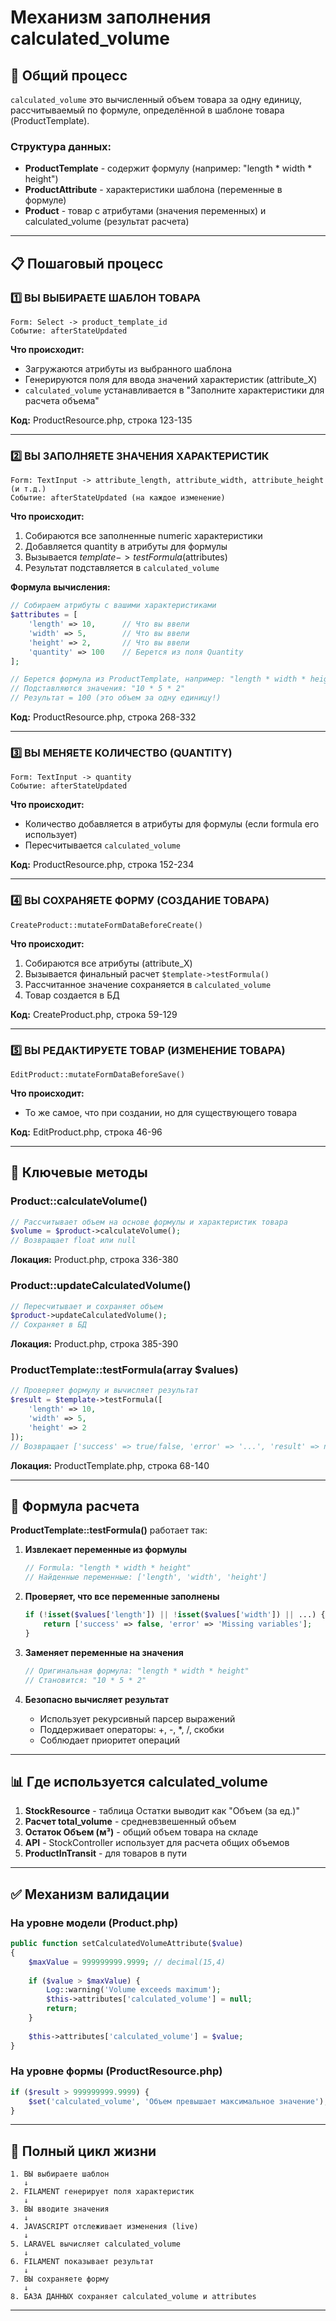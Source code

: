 # Механизм заполнения calculated_volume

## 🎯 Общий процесс

`calculated_volume` это вычисленный объем товара за одну единицу, рассчитываемый по формуле, определённой в шаблоне товара (ProductTemplate).

### Структура данных:
- **ProductTemplate** - содержит формулу (например: "length * width * height")
- **ProductAttribute** - характеристики шаблона (переменные в формуле)
- **Product** - товар с атрибутами (значения переменных) и calculated_volume (результат расчета)

---

## 📋 Пошаговый процесс

### 1️⃣ ВЫ ВЫБИРАЕТЕ ШАБЛОН ТОВАРА
```
Form: Select -> product_template_id
Событие: afterStateUpdated
```

**Что происходит:**
- Загружаются атрибуты из выбранного шаблона
- Генерируются поля для ввода значений характеристик (attribute_X)
- `calculated_volume` устанавливается в "Заполните характеристики для расчета объема"

**Код:** ProductResource.php, строка 123-135

---

### 2️⃣ ВЫ ЗАПОЛНЯЕТЕ ЗНАЧЕНИЯ ХАРАКТЕРИСТИК
```
Form: TextInput -> attribute_length, attribute_width, attribute_height (и т.д.)
Событие: afterStateUpdated (на каждое изменение)
```

**Что происходит:**
1. Собираются все заполненные numeric характеристики
2. Добавляется quantity в атрибуты для формулы
3. Вызывается $template->testFormula($attributes)
4. Результат подставляется в `calculated_volume`

**Формула вычисления:**
```php
// Собираем атрибуты с вашими характеристиками
$attributes = [
    'length' => 10,      // Что вы ввели
    'width' => 5,        // Что вы ввели
    'height' => 2,       // Что вы ввели
    'quantity' => 100    // Берется из поля Quantity
];

// Берется формула из ProductTemplate, например: "length * width * height"
// Подставляются значения: "10 * 5 * 2"
// Результат = 100 (это объем за одну единицу!)
```

**Код:** ProductResource.php, строка 268-332

---

### 3️⃣ ВЫ МЕНЯЕТЕ КОЛИЧЕСТВО (QUANTITY)
```
Form: TextInput -> quantity
Событие: afterStateUpdated
```

**Что происходит:**
- Количество добавляется в атрибуты для формулы (если formula его использует)
- Пересчитывается `calculated_volume`

**Код:** ProductResource.php, строка 152-234

---

### 4️⃣ ВЫ СОХРАНЯЕТЕ ФОРМУ (СОЗДАНИЕ ТОВАРА)
```
CreateProduct::mutateFormDataBeforeCreate()
```

**Что происходит:**
1. Собираются все атрибуты (attribute_X)
2. Вызывается финальный расчет `$template->testFormula()`
3. Рассчитанное значение сохраняется в `calculated_volume`
4. Товар создается в БД

**Код:** CreateProduct.php, строка 59-129

---

### 5️⃣ ВЫ РЕДАКТИРУЕТЕ ТОВАР (ИЗМЕНЕНИЕ ТОВАРА)
```
EditProduct::mutateFormDataBeforeSave()
```

**Что происходит:**
- То же самое, что при создании, но для существующего товара

**Код:** EditProduct.php, строка 46-96

---

## 🔧 Ключевые методы

### Product::calculateVolume()
```php
// Рассчитывает объем на основе формулы и характеристик товара
$volume = $product->calculateVolume();
// Возвращает float или null
```

**Локация:** Product.php, строка 336-380

### Product::updateCalculatedVolume()
```php
// Пересчитывает и сохраняет объем
$product->updateCalculatedVolume();
// Сохраняет в БД
```

**Локация:** Product.php, строка 385-390

### ProductTemplate::testFormula(array $values)
```php
// Проверяет формулу и вычисляет результат
$result = $template->testFormula([
    'length' => 10,
    'width' => 5,
    'height' => 2
]);
// Возвращает ['success' => true/false, 'error' => '...', 'result' => number]
```

**Локация:** ProductTemplate.php, строка 68-140

---

## 🧮 Формула расчета

**ProductTemplate::testFormula()** работает так:

1. **Извлекает переменные из формулы**
   ```php
   // Formula: "length * width * height"
   // Найденные переменные: ['length', 'width', 'height']
   ```

2. **Проверяет, что все переменные заполнены**
   ```php
   if (!isset($values['length']) || !isset($values['width']) || ...) {
       return ['success' => false, 'error' => 'Missing variables'];
   }
   ```

3. **Заменяет переменные на значения**
   ```php
   // Оригинальная формула: "length * width * height"
   // Становится: "10 * 5 * 2"
   ```

4. **Безопасно вычисляет результат**
   - Использует рекурсивный парсер выражений
   - Поддерживает операторы: +, -, *, /, скобки
   - Соблюдает приоритет операций

---

## 📊 Где используется calculated_volume

1. **StockResource** - таблица Остатки выводит как "Объем (за ед.)"
2. **Расчет total_volume** - средневзвешенный объем
3. **Остаток Объем (м³)** - общий объем товара на складе
4. **API** - StockController использует для расчета общих объемов
5. **ProductInTransit** - для товаров в пути

---

## ✅ Механизм валидации

### На уровне модели (Product.php)
```php
public function setCalculatedVolumeAttribute($value)
{
    $maxValue = 999999999.9999; // decimal(15,4)
    
    if ($value > $maxValue) {
        Log::warning('Volume exceeds maximum');
        $this->attributes['calculated_volume'] = null;
        return;
    }
    
    $this->attributes['calculated_volume'] = $value;
}
```

### На уровне формы (ProductResource.php)
```php
if ($result > 999999999.9999) {
    $set('calculated_volume', 'Объем превышает максимальное значение');
}
```

---

## 🔄 Полный цикл жизни

```
1. ВЫ выбираете шаблон
   ↓
2. FILAMENT генерирует поля характеристик
   ↓
3. ВЫ вводите значения
   ↓
4. JAVASCRIPT отслеживает изменения (live)
   ↓
5. LARAVEL вычисляет calculated_volume
   ↓
6. FILAMENT показывает результат
   ↓
7. ВЫ сохраняете форму
   ↓
8. БАЗА ДАННЫХ сохраняет calculated_volume и attributes
```

---

